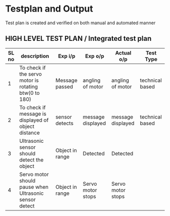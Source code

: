 # Testplan and Output

Test plan is created and verified on both manual and automated manner

## HIGH LEVEL TEST PLAN / Integrated test plan

|SL no|                                         description  |Exp i/p        |Exp o/p          |Actual o/p       |Test Type|
|-----|------------------------------------------------------|---------------|-----------------|-----------------|---------|
|1    |To check if the servo motor is rotating btw(0 to 180) |Message passed |angling of motor |angling of motor |technical based|
|2    |To check if message is displayed of object distance   |sensor detects |message displayed|message displayed|technical based|
|3    |Ultrasonic sensor should detect the object            |Object in range|Detected         |Detected         |
|4    |Servo motor should pause when Ultrasonic sensor detect|Object in range|Servo motor stops|Servo motor stops|